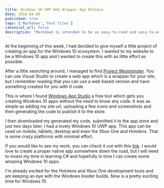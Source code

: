 ```yaml
---
title: Windows 10 UWP Web Wrapper App Release
date: 2016-04-09
published: true
tags: ['Markdown','Test files']
canonical_url: false
description: "Markdown is intended to be as easy-to-read and easy-to-write as is feasible. Readability, however, is emphasized above all else. A Markdown-formatted document should be publishable as-is, as plain text, without looking like it's been marked up with tags or formatting instructions."
---
```


At the beginning of this week, I had decided to give myself a little project of creating an app for the Windows 10 ecosystem. I wanted to my website to be a Windows 10 app and I wanted to create this with as little effort as possible.

After a little searching around, I managed to find [Project Westminster](https://blogs.windows.com/buildingapps/2015/07/06/project-westminster-in-a-nutshell/). You can use Visual Studio to create a web app which is a wrapper for your site, but I remember reading that you can use a web based version and have something created for you with 0 code.

This is where I found [Windows App Studio](https://appstudio.windows.com/en-us) a free tool which gets you creating Windows 10 apps without the need to know any code. It was as simple as adding my site url, uploading a few icons and screenshots and then generating the code to publish it to the store.

I then downloaded my generated my code, submitted it to the app store and just two days later, I had a lovely Windows 10 UWP app. This app can be used on mobile, tablets, desktop and even the Xbox One and Hololens. That is some crazy platforms with minimal effort.

If you would like to see my work, you can check it out with this [link](https://www.microsoft.com/store/apps/9nblggh4nb8j). I would love to create a proper native app somewhere down the road, but I will need to invest my time in learning C# and hopefully in time I can create some amazing Windows 10 apps.

I'm already excited for the Hololens and Xbox One development tools and am keeping an eye with the Windows Insider builds. Now is a pretty exciting time for Windows 10.
